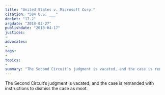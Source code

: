 ```yaml
---
title: "United States v. Microsoft Corp."
citation: "584 U.S. ___"
docket: "17-2"
argdate: "2018-02-27"
publishdate: "2018-04-17"
justices:
- 
advocates:
- 
tags:
- 
topics:
- 
summary: "The Second Circuit’s judgment is vacated, and the case is remanded with instructions to dismiss the case as moot."
---
```

The Second Circuit’s judgment is vacated, and the case is remanded with instructions to dismiss the case as moot.

